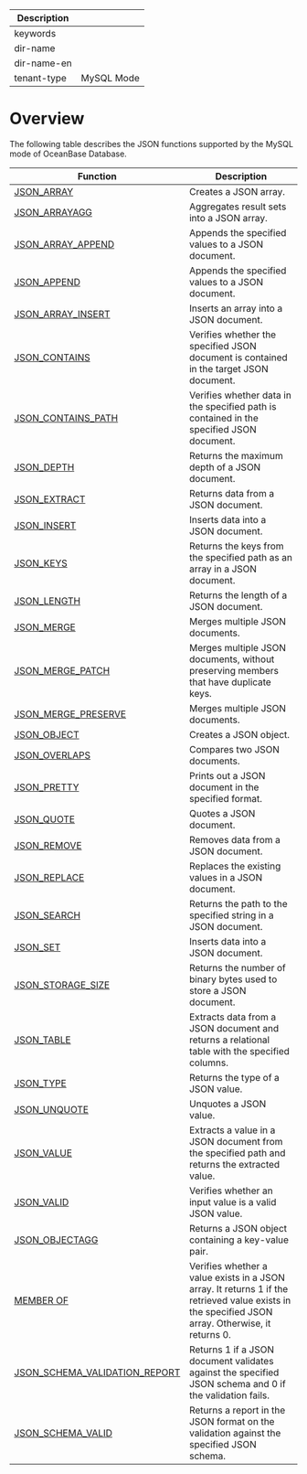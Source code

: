 | Description   |                 |
|---------------|-----------------|
| keywords      |                 |
| dir-name      |                 |
| dir-name-en   |                 |
| tenant-type   | MySQL Mode      |

# Overview

The following table describes the JSON functions supported by the MySQL mode of OceanBase Database.

| **Function** | **Description** |
| --- | --- |
| [JSON_ARRAY](100.create-json-text-function-of-mysql-mode/100.json-array-of-mysql-mode.md) | Creates a JSON array.  |
| [JSON_ARRAYAGG](600.json-aggregate-function-of-mysql-mode/100.json-arrayagg-of-mysql-mode.md) | Aggregates result sets into a JSON array.  |
| [JSON_ARRAY_APPEND](300.modify-json-text-function-of-mysql-mode/100.json-array-append-of-mysql-mode.md) | Appends the specified values to a JSON document.  |
| [JSON_APPEND](300.modify-json-text-function-of-mysql-mode/120.json-append-of-mysql-mode.md) | Appends the specified values to a JSON document.  |
| [JSON_ARRAY_INSERT](300.modify-json-text-function-of-mysql-mode/200.json-array-insert-of-mysql-mode.md) | Inserts an array into a JSON document.  |
| [JSON_CONTAINS](200.search-json-text-function-of-mysql-mode/100.json-contains-of-mysql-mode.md) | Verifies whether the specified JSON document is contained in the target JSON document.  |
| [JSON_CONTAINS_PATH](200.search-json-text-function-of-mysql-mode/200.json-contains-path-of-mysql-mode.md) | Verifies whether data in the specified path is contained in the specified JSON document.  |
| [JSON_DEPTH](400.return-json-text-property-function-of-mysql-mode/100.json-depth-of-mysql-mode.md) | Returns the maximum depth of a JSON document.  |
| [JSON_EXTRACT](200.search-json-text-function-of-mysql-mode/300.json-extract-of-mysql-mode.md) | Returns data from a JSON document.  |
| [JSON_INSERT](300.modify-json-text-function-of-mysql-mode/300.json-insert-of-mysql-mode.md) | Inserts data into a JSON document.  |
| [JSON_KEYS](200.search-json-text-function-of-mysql-mode/400.json-keys-of-mysql-mode.md) | Returns the keys from the specified path as an array in a JSON document.  |
| [JSON_LENGTH](400.return-json-text-property-function-of-mysql-mode/200.json-length-of-mysql-mode.md) | Returns the length of a JSON document.  |
| [JSON_MERGE](300.modify-json-text-function-of-mysql-mode/400.json-merge-of-mysql-mode.md) | Merges multiple JSON documents.  |
| [JSON_MERGE_PATCH](300.modify-json-text-function-of-mysql-mode/500.json-merge-patch-of-mysql-mode.md) | Merges multiple JSON documents, without preserving members that have duplicate keys.  |
| [JSON_MERGE_PRESERVE](300.modify-json-text-function-of-mysql-mode/600.json-merge-preserve-of-mysql-mode.md) | Merges multiple JSON documents.  |
| [JSON_OBJECT](100.create-json-text-function-of-mysql-mode/200.json-object-of-mysql-mode.md) | Creates a JSON object.  |
| [JSON_OVERLAPS](200.search-json-text-function-of-mysql-mode/500.json-overlaps-of-mysql-mode.md) | Compares two JSON documents.  |
| [JSON_PRETTY](500.json-utility-function-of-mysql-mode/100.json-pretty-of-mysql-mode.md) | Prints out a JSON document in the specified format.  |
| [JSON_QUOTE](100.create-json-text-function-of-mysql-mode/300.json-quote-of-mysql-mode.md) | Quotes a JSON document. |
| [JSON_REMOVE](300.modify-json-text-function-of-mysql-mode/700.json-remove-of-mysql-mode.md) | Removes data from a JSON document.  |
| [JSON_REPLACE](300.modify-json-text-function-of-mysql-mode/800.json-replace-of-mysql-mode.md) | Replaces the existing values in a JSON document.  |
| [JSON_SEARCH](200.search-json-text-function-of-mysql-mode/600.json-search-of-mysql-mode.md) | Returns the path to the specified string in a JSON document.  |
| [JSON_SET](300.modify-json-text-function-of-mysql-mode/900.json-set-of-mysql-mode.md) | Inserts data into a JSON document.  |
| [JSON_STORAGE_SIZE](500.json-utility-function-of-mysql-mode/200.json-storage-size-of-mysql-mode.md) | Returns the number of binary bytes used to store a JSON document.  |
| [JSON_TABLE](450.json-table-functions-of-mysql-mode.md) | Extracts data from a JSON document and returns a relational table with the specified columns.  |
| [JSON_TYPE](400.return-json-text-property-function-of-mysql-mode/300.json-type-of-mysql-mode.md) | Returns the type of a JSON value.  |
| [JSON_UNQUOTE](300.modify-json-text-function-of-mysql-mode/1000.json-unquote-of-mysql-mode.md) | Unquotes a JSON value.  |
| [JSON_VALUE](200.search-json-text-function-of-mysql-mode/700.json-value-of-mysql-mode.md) | Extracts a value in a JSON document from the specified path and returns the extracted value.  |
| [JSON_VALID](400.return-json-text-property-function-of-mysql-mode/400.json-valid-of-mysql-mode.md) | Verifies whether an input value is a valid JSON value.  |
| [JSON_OBJECTAGG](600.json-aggregate-function-of-mysql-mode/200.json-objectagg-of-mysql-mode.md) | Returns a JSON object containing a key-value pair.  |
| [MEMBER OF](200.search-json-text-function-of-mysql-mode/800.member-of-of-mysql-mode.md) | Verifies whether a value exists in a JSON array. It returns 1 if the retrieved value exists in the specified JSON array. Otherwise, it returns 0.  |
| [JSON_SCHEMA_VALIDATION_REPORT](700.json-schema-function-of-mysql-mode/200.json-schema-validation-report-of-mysql-mode.md) | Returns 1 if a JSON document validates against the specified JSON schema and 0 if the validation fails.  |
| [JSON_SCHEMA_VALID](700.json-schema-function-of-mysql-mode/100.json-schema-valid-of-mysql-mode.md) | Returns a report in the JSON format on the validation against the specified JSON schema.  |
